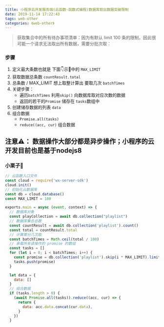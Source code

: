 ```yaml
---
title: 小程序云开发服务端(云函数-函数式编程)数据库取出数据突破限制
date: 2019-11-14 17:22:43
tags: web-other
categories: 《web-other》
---
```




> 获取集合中的所有待办事项清单：因为有默认 limit 100 条的限制，因此很可能一个请求无法取出所有数据，需要分批次取：

### 步骤
1. 定义最大条数也就是 下面👇示🌰中的 `MAX_LIMIT`
2. 获取数据总条数  `countResult.total`
3.  总条数 / MAX_LIMIT 想上取整计算出 要取几次 `batchTimes`
4. 关键步骤：
	- 遍历`batchTimes` 利用`skip()` 向数据库取对应次数的数据
	- 返回的若干的`Promise` 储存在 `tasks`数组中
5. 创建储存数据的列表 `data`
6. 组合数据
	- `Promise.all(tasks)` 
	- `reduce((acc, cur)` 组合数据


注意⚠️： 数据操作大部分都是异步操作；小程序的云开发目前也是基于nodejs8
---

### 小栗子🌰
```js
// 云函数入口文件
const cloud = require('wx-server-sdk')
cloud.init()
// 初始化云数据库
const db = cloud.database()
const MAX_LIMIT = 100

exports.main = async (event, context) => {
  // 数据库对象
  const playCollection = await db.collection("playlist")
  // 数据库集合总数
  const countResult = await db.collection('playlist').count()
  const total = countResult.total
  // 计算需分几次取
  const batchTimes = Math.ceil(total / 100)
  // 承载所有读操作的 promise 的数组
  const tasks = []
  for (let i = 0; i < batchTimes; i++) {
    const promise = db.collection('playlist').skip(i * MAX_LIMIT).limit(MAX_LIMIT).get()
    tasks.push(promise)
  }

  let data = {
    data: []
  }
  // 组合数据
  if (tasks.length > 0) {
    (await Promise.all(tasks)).reduce((acc, cur) => {
      return {
        data: acc.data.concat(cur.data),
      }
    })
  }

```